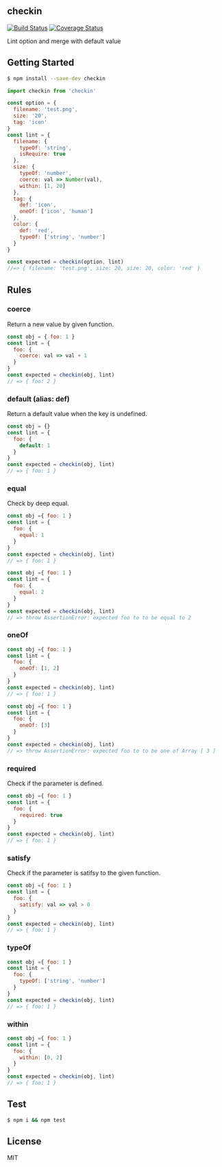 ## checkin

[![Build Status](https://travis-ci.org/cupools/checkin.svg?branch=master)](https://travis-ci.org/cupools/checkin) [![Coverage Status](https://coveralls.io/repos/github/cupools/checkin/badge.svg?branch=master)](https://coveralls.io/github/cupools/checkin?branch=master)

Lint option and merge with default value

## Getting Started

```bash
$ npm install --save-dev checkin
```

```js
import checkin from 'checkin'

const option = {
  filename: 'test.png',
  size: '20',
  tag: 'icon'
}
const lint = {
  filename: {
    typeOf: 'string',
    isRequire: true
  },
  size: {
    typeOf: 'number',
    coerce: val => Number(val),
    within: [1, 20]
  },
  tag: {
    def: 'icon',
    oneOf: ['icon', 'human']
  },
  color: {
    def: 'red',
    typeOf: ['string', 'number']
  }
}

const expected = checkin(option, lint)
//=> { filename: 'test.png', size: 20, size: 20, color: 'red' }
```
## Rules

### coerce

Return a new value by given function.

```js
const obj = { foo: 1 }
const lint = {
  foo: {
    coerce: val => val + 1
  }
}
const expected = checkin(obj, lint)
// => { foo: 2 }
```

### default (alias: def)

Return a default value when the key is undefined.

```js
const obj = {}
const lint = {
  foo: {
    default: 1
  }
}
const expected = checkin(obj, lint)
// => { foo: 1 }
```

### equal

Check by deep equal.

```js
const obj ={ foo: 1 }
const lint = {
  foo: {
    equal: 1
  }
}
const expected = checkin(obj, lint)
// => { foo: 1 }
```

```js
const obj ={ foo: 1 }
const lint = {
  foo: {
    equal: 2
  }
}
const expected = checkin(obj, lint)
// => throw AssertionError: expected foo to to be equal to 2
```

### oneOf

```js
const obj ={ foo: 1 }
const lint = {
  foo: {
    oneOf: [1, 2]
  }
}
const expected = checkin(obj, lint)
// => { foo: 1 }
```

```js
const obj ={ foo: 1 }
const lint = {
  foo: {
    oneOf: [3]
  }
}
const expected = checkin(obj, lint)
// => throw AssertionError: expected foo to to be one of Array [ 3 ]
```

### required

Check if the parameter is defined.

```js
const obj ={ foo: 1 }
const lint = {
  foo: {
    required: true
  }
}
const expected = checkin(obj, lint)
// => { foo: 1 }
```

### satisfy

Check if the parameter is satifsy to the given function.

```js
const obj ={ foo: 1 }
const lint = {
  foo: {
    satisfy: val => val > 0
  }
}
const expected = checkin(obj, lint)
// => { foo: 1 }
```

### typeOf

```js
const obj ={ foo: 1 }
const lint = {
  foo: {
    typeOf: ['string', 'number']
  }
}
const expected = checkin(obj, lint)
// => { foo: 1 }
```

### within

```js
const obj ={ foo: 1 }
const lint = {
  foo: {
    within: [0, 2]
  }
}
const expected = checkin(obj, lint)
// => { foo: 1 }
```

## Test

```bash
$ npm i && npm test
```

## License

MIT